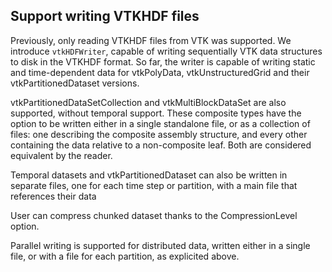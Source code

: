 ## Support writing VTKHDF files

Previously, only reading VTKHDF files from VTK was supported. We introduce `vtkHDFWriter`,
capable of writing sequentially VTK data structures to disk in the VTKHDF format.
So far, the writer is capable of writing static and time-dependent data for vtkPolyData, vtkUnstructuredGrid
and their vtkPartitionedDataset versions.

vtkPartitionedDataSetCollection and vtkMultiBlockDataSet are also supported, without temporal support.
These composite types have the option to be written either in a single standalone file,
or as a collection of files: one describing the composite assembly structure, and
every other containing the data relative to a non-composite leaf.
Both are considered equivalent by the reader.

Temporal datasets and vtkPartitionedDataset can also be written in separate files,
one for each time step or partition, with a main file that references their data

User can compress chunked dataset thanks to the CompressionLevel option.

Parallel writing is supported for distributed data, written either in a single file,
or with a file for each partition, as explicited above.
